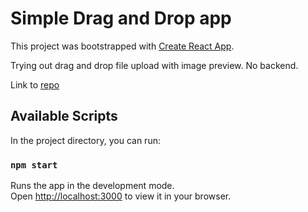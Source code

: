 # Simple Drag and Drop app

This project was bootstrapped with [Create React App](https://github.com/facebook/create-react-app).

Trying out drag and drop file upload with image preview.
No backend.

Link to [repo](https://github.com/spaceflake/react-dnd)

## Available Scripts

In the project directory, you can run:

### `npm start`

Runs the app in the development mode.\
Open [http://localhost:3000](http://localhost:3000) to view it in your browser.
